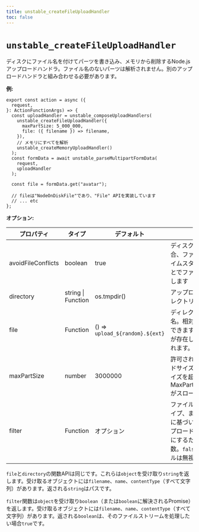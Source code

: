 ```yaml
---
title: unstable_createFileUploadHandler
toc: false
---
```


# `unstable_createFileUploadHandler`

ディスクにファイル名を付けてパーツを書き込み、メモリから削除するNode.jsアップロードハンドラ。ファイル名のないパーツは解析されません。別のアップロードハンドラと組み合わせる必要があります。

**例:**

```tsx
export const action = async ({
  request,
}: ActionFunctionArgs) => {
  const uploadHandler = unstable_composeUploadHandlers(
    unstable_createFileUploadHandler({
      maxPartSize: 5_000_000,
      file: ({ filename }) => filename,
    }),
    // メモリにすべてを解析
    unstable_createMemoryUploadHandler()
  );
  const formData = await unstable_parseMultipartFormData(
    request,
    uploadHandler
  );

  const file = formData.get("avatar");

  // fileは"NodeOnDiskFile"であり、"File" APIを実装しています
  // ... etc
};
```

**オプション:**

| プロパティ             | タイプ               | デフォルト                         | 説明                                                                                                                                                                                                                                                              |
| ---------------------- | ------------------ | ------------------------------- | ----------------------------------------------------------------------------------------------------------------------------------------------------------------------------------------------------------------------------------------------------------------------------------------- |
| avoidFileConflicts     | boolean            | true                            | ディスク上に既に存在する場合、ファイル名の最後にタイムスタンプを追加することでファイルの競合を回避します                                                                                                                                                                     |
| directory             | string \| Function | os.tmpdir()                     | アップロードを書き込むディレクトリ。                                                                                                                                                                                                                                           |
| file                 | Function           | () => `upload_${random}.${ext}` | ディレクトリ内のファイル名。相対パスにすることができます。ディレクトリ構造が存在しない場合は作成されます。                                                                                                                                                                                        |
| maxPartSize            | number             | 3000000                         | 許可される最大アップロードサイズ（バイト単位）。サイズを超えるとMaxPartSizeExceededErrorがスローされます。                                                                                                                                                                   |
| filter                | Function           | オプション                        | ファイル名、コンテンツタイプ、またはフィールド名に基づいてファイルのアップロードを保存しないようにするために使用できる関数。`false`を返すと、ファイルは無視されます。                                                                                                                                                                                             |

`file`と`directory`の関数APIは同じです。これらは`object`を受け取り`string`を返します。受け取るオブジェクトには`filename`、`name`、`contentType`（すべて文字列）があります。返される`string`はパスです。

`filter`関数は`object`を受け取り`boolean`（または`boolean`に解決されるPromise）を返します。受け取るオブジェクトには`filename`、`name`、`contentType`（すべて文字列）があります。返される`boolean`は、そのファイルストリームを処理したい場合`true`です。


